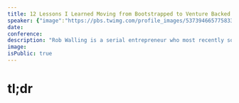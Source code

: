 ```yaml
---
title: 12 Lessons I Learned Moving from Bootstrapped to Venture Backed
speaker: {"image":"https://pbs.twimg.com/profile_images/537394665775833088/N1JHDvju.png","name":"Rob Walling","title":"Drip","bioUrl":"https://www.microconf.com/growth/speakers/rob-walling/","twitter":"robwalling","website":"http://www.robwalling.com","location":"Minneapolis, MN","description":"Serial Entrepreneur. Co-founder of https://t.co/vJQZvjlof1 and https://t.co/GlDeqm8W3U. I'm rarely on Twitter.","verified":false}
date:
conference:
description: "Rob Walling is a serial entrepreneur who most recently sold Drip, a fast-growing email marketing and automation tool. He’s been teaching software entrepreneurs how to build, launch and grow startups for 11 years through his blog, book, podcast and conferences."
image:
isPublic: true
---
```


# tl;dr
